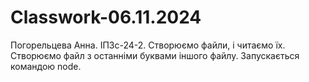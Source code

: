 # Classwork-06.11.2024
Погорельцева Анна. ІПЗс-24-2. Створюємо файли, і читаємо їх. Створюємо файл з останніми буквами іншого файлу. Запускається командою node.
